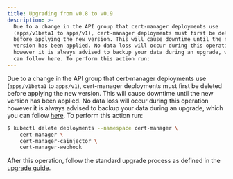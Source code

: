 ```yaml
---
title: Upgrading from v0.8 to v0.9
description: >-
  Due to a change in the API group that cert-manager deployments use
  (apps/v1beta1 to apps/v1), cert-manager deployments must first be deleted
  before applying the new version. This will cause downtime until the new
  version has been applied. No data loss will occur during this operation
  however it is always advised to backup your data during an upgrade, which you
  can follow here. To perform this action run:
---
```


Due to a change in the API group that cert-manager deployments use
(`apps/v1beta1` to `apps/v1`), cert-manager deployments must first be deleted
before applying the new version. This will cause downtime until the new version
has been applied. No data loss will occur during this operation however it is
always advised to backup your data during an upgrade, which you can follow
[here](../../tutorials/backup.md). To perform this action run:

```bash
$ kubectl delete deployments --namespace cert-manager \
    cert-manager \
    cert-manager-cainjector \
    cert-manager-webhook
```

After this operation, follow the standard upgrade process as defined in the
[upgrade guide](./README.md).
